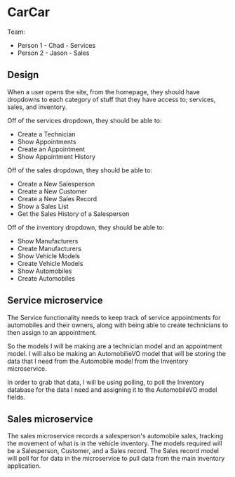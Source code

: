 # CarCar

Team:

* Person 1 - Chad - Services
* Person 2 - Jason - Sales

## Design
When a user opens the site, from the homepage, they should have dropdowns to each category of stuff that they have access to; services, sales, and inventory. 

Off of the services dropdown, they should be able to:
* Create a Technician
* Show Appointments
* Create an Appointment
* Show Appointment History

Off of the sales dropdown, they should be able to:
* Create a New Salesperson
* Create a New Customer
* Create a New Sales Record
* Show a Sales List
* Get the Sales History of a Salesperson

Off of the inventory dropdown, they should be able to:
* Show Manufacturers
* Create Manufacturers
* Show Vehicle Models
* Create Vehicle Models
* Show Automobiles
* Create Automobiles

## Service microservice

The Service functionality needs to keep track of service appointments for automobiles and their owners, along with being able to create technicians to then assign to an appointment.

So the models I will be making are a technician model and an appointment model. I will also be making an AutomobilieVO model that will be storing the data that I need from the Automobile model from the Inventory microservice.

In order to grab that data, I will be using polling, to poll the Inventory database for the data I need and assigning it to the AutomobileVO model fields. 

## Sales microservice

The sales microservice records a salesperson's automobile sales, tracking the movement of what is in the vehicle inventory. The models required will be a Salesperson, Customer, and a Sales record. The Sales record model will poll for for data in the microservice to pull data from the main inventory application. 